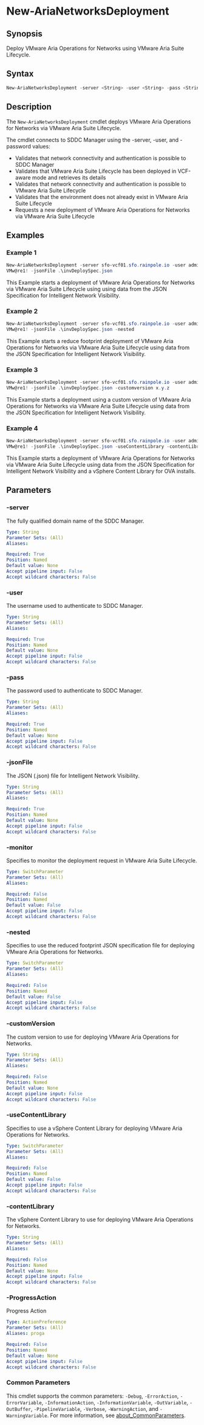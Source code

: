 # New-AriaNetworksDeployment

## Synopsis

Deploy VMware Aria Operations for Networks using VMware Aria Suite Lifecycle.

## Syntax

```powershell
New-AriaNetworksDeployment -server <String> -user <String> -pass <String> -jsonFile <String> [-monitor] [-nested] [-customVersion <String>] [-useContentLibrary] [-contentLibrary <String>] [-ProgressAction <ActionPreference>] [<CommonParameters>]
```

## Description

The `New-AriaNetworksDeployment` cmdlet deploys VMware Aria Operations for Networks via VMware Aria Suite Lifecycle.

The cmdlet connects to SDDC Manager using the -server, -user, and -password values:

- Validates that network connectivity and authentication is possible to SDDC Manager
- Validates that VMware Aria Suite Lifecycle has been deployed in VCF-aware mode and retrieves its details
- Validates that network connectivity and authentication is possible to VMware Aria Suite Lifecycle
- Validates that the environment does not already exist in VMware Aria Suite Lifecycle
- Requests a new deployment of VMware Aria Operations for Networks via VMware Aria Suite Lifecycle

## Examples

### Example 1

```powershell
New-AriaNetworksDeployment -server sfo-vcf01.sfo.rainpole.io -user administrator@vsphere.local -pass
VMw@re1! -jsonFile .\invDeploySpec.json
```

This Example starts a deployment of VMware Aria Operations for Networks via VMware Aria Suite
Lifecycle using using data from the JSON Specification for Intelligent Network Visibility.

### Example 2

```powershell
New-AriaNetworksDeployment -server sfo-vcf01.sfo.rainpole.io -user administrator@vsphere.local -pass
VMw@re1! -jsonFile .\invDeploySpec.json -nested
```

This Example starts a reduce footprint deployment of VMware Aria Operations for Networks via VMware
Aria Suite Lifecycle using data from the JSON Specification for Intelligent Network Visibility.

### Example 3

```powershell
New-AriaNetworksDeployment -server sfo-vcf01.sfo.rainpole.io -user administrator@vsphere.local -pass
VMw@re1! -jsonFile .\invDeploySpec.json -customversion x.y.z
```

This Example starts a deployment using a custom version of VMware Aria Operations for Networks via
VMware Aria Suite Lifecycle using data from the JSON Specification for Intelligent Network
Visibility.

### Example 4

```powershell
New-AriaNetworksDeployment -server sfo-vcf01.sfo.rainpole.io -user administrator@vsphere.local -pass
VMw@re1! -jsonFile .\invDeploySpec.json -useContentLibrary -contentLibrary Operations
```

This Example starts a deployment of VMware Aria Operations for Networks via VMware Aria Suite
Lifecycle using data from the JSON Specification for Intelligent Network Visibility and a vSphere
Content Library for OVA installs.

## Parameters

### -server

The fully qualified domain name of the SDDC Manager.

```yaml
Type: String
Parameter Sets: (All)
Aliases:

Required: True
Position: Named
Default value: None
Accept pipeline input: False
Accept wildcard characters: False
```

### -user

The username used to authenticate to SDDC Manager.

```yaml
Type: String
Parameter Sets: (All)
Aliases:

Required: True
Position: Named
Default value: None
Accept pipeline input: False
Accept wildcard characters: False
```

### -pass

The password used to authenticate to SDDC Manager.

```yaml
Type: String
Parameter Sets: (All)
Aliases:

Required: True
Position: Named
Default value: None
Accept pipeline input: False
Accept wildcard characters: False
```

### -jsonFile

The JSON (.json) file for Intelligent Network Visibility.

```yaml
Type: String
Parameter Sets: (All)
Aliases:

Required: True
Position: Named
Default value: None
Accept pipeline input: False
Accept wildcard characters: False
```

### -monitor

Specifies to monitor the deployment request in VMware Aria Suite Lifecycle.

```yaml
Type: SwitchParameter
Parameter Sets: (All)
Aliases:

Required: False
Position: Named
Default value: False
Accept pipeline input: False
Accept wildcard characters: False
```

### -nested

Specifies to use the reduced footprint JSON specification file for deploying VMware Aria Operations for Networks.

```yaml
Type: SwitchParameter
Parameter Sets: (All)
Aliases:

Required: False
Position: Named
Default value: False
Accept pipeline input: False
Accept wildcard characters: False
```

### -customVersion

The custom version to use for deploying VMware Aria Operations for Networks.

```yaml
Type: String
Parameter Sets: (All)
Aliases:

Required: False
Position: Named
Default value: None
Accept pipeline input: False
Accept wildcard characters: False
```

### -useContentLibrary

Specifies to use a vSphere Content Library for deploying VMware Aria Operations for Networks.

```yaml
Type: SwitchParameter
Parameter Sets: (All)
Aliases:

Required: False
Position: Named
Default value: False
Accept pipeline input: False
Accept wildcard characters: False
```

### -contentLibrary

The vSphere Content Library to use for deploying VMware Aria Operations for Networks.

```yaml
Type: String
Parameter Sets: (All)
Aliases:

Required: False
Position: Named
Default value: None
Accept pipeline input: False
Accept wildcard characters: False
```

### -ProgressAction

Progress Action

```yaml
Type: ActionPreference
Parameter Sets: (All)
Aliases: proga

Required: False
Position: Named
Default value: None
Accept pipeline input: False
Accept wildcard characters: False
```

### Common Parameters

This cmdlet supports the common parameters: `-Debug`, `-ErrorAction`, `-ErrorVariable`, `-InformationAction`, `-InformationVariable`, `-OutVariable`, `-OutBuffer`, `-PipelineVariable`, `-Verbose`, `-WarningAction`, and `-WarningVariable`. For more information, see [about_CommonParameters](http://go.microsoft.com/fwlink/?LinkID=113216).
